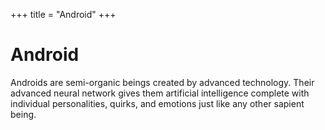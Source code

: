 +++
title = "Android"
+++

# Android

Androids are semi-organic beings created by advanced technology. Their advanced neural network gives them artificial
intelligence complete with individual personalities, quirks, and emotions just like any other sapient being.

